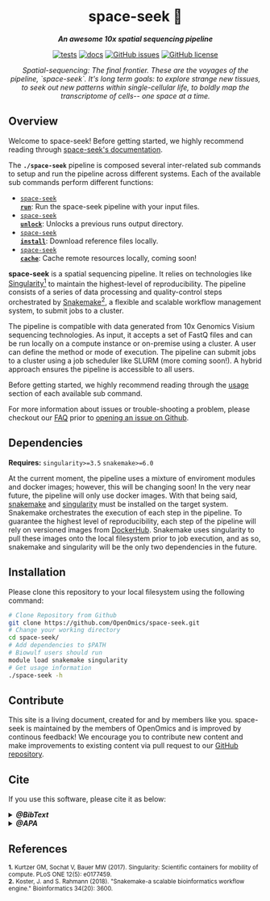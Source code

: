 <div align="center">
   
  <h1>space-seek 🔬</h1>
  
  **_An awesome 10x spatial sequencing pipeline_**

  [![tests](https://github.com/OpenOmics/space-seek/workflows/tests/badge.svg)](https://github.com/OpenOmics/space-seek/actions/workflows/main.yaml) [![docs](https://github.com/OpenOmics/space-seek/workflows/docs/badge.svg)](https://github.com/OpenOmics/space-seek/actions/workflows/docs.yml) [![GitHub issues](https://img.shields.io/github/issues/OpenOmics/space-seek?color=brightgreen)](https://github.com/OpenOmics/space-seek/issues)  [![GitHub license](https://img.shields.io/github/license/OpenOmics/space-seek)](https://github.com/OpenOmics/space-seek/blob/main/LICENSE) 
  
  <i>
    Spatial-sequencing: The final frontier. These are the voyages of the pipeline, `space-seek`. It's long term goals: to explore strange new tissues, to seek out new patterns within single-cellular life, to boldly map the transcriptome of cells-- one space at a time.
  </i>
</div>

## Overview

Welcome to space-seek! Before getting started, we highly recommend reading through [space-seek's documentation](https://openomics.github.io/space-seek/).

The **`./space-seek`** pipeline is composed several inter-related sub commands to setup and run the pipeline across different systems. Each of the available sub commands perform different functions: 

 * [<code>space-seek <b>run</b></code>](https://openomics.github.io/space-seek/usage/run/): Run the space-seek pipeline with your input files.
 * [<code>space-seek <b>unlock</b></code>](https://openomics.github.io/space-seek/usage/unlock/): Unlocks a previous runs output directory.
 * [<code>space-seek <b>install</b></code>](https://openomics.github.io/space-seek/usage/install/): Download reference files locally.
 * [<code>space-seek <b>cache</b></code>](https://openomics.github.io/space-seek/usage/cache/): Cache remote resources locally, coming soon!

**space-seek** is a spatial sequencing pipeline. It relies on technologies like [Singularity<sup>1</sup>](https://singularity.lbl.gov/) to maintain the highest-level of reproducibility. The pipeline consists of a series of data processing and quality-control steps orchestrated by [Snakemake<sup>2</sup>](https://snakemake.readthedocs.io/en/stable/), a flexible and scalable workflow management system, to submit jobs to a cluster.

The pipeline is compatible with data generated from 10x Genomics Visium sequencing technologies. As input, it accepts a set of FastQ files and can be run locally on a compute instance or on-premise using a cluster. A user can define the method or mode of execution. The pipeline can submit jobs to a cluster using a job scheduler like SLURM (more coming soon!). A hybrid approach ensures the pipeline is accessible to all users.

Before getting started, we highly recommend reading through the [usage](https://openomics.github.io/space-seek/usage/run/) section of each available sub command.

For more information about issues or trouble-shooting a problem, please checkout our [FAQ](https://openomics.github.io/space-seek/faq/questions/) prior to [opening an issue on Github](https://github.com/OpenOmics/space-seek/issues).

## Dependencies

**Requires:** `singularity>=3.5`  `snakemake>=6.0`

At the current moment, the pipeline uses a mixture of enviroment modules and docker images; however, this will be changing soon! In the very near future, the pipeline will only use docker images. With that being said, [snakemake](https://snakemake.readthedocs.io/en/stable/getting_started/installation.html) and [singularity](https://singularity.lbl.gov/all-releases) must be installed on the target system. Snakemake orchestrates the execution of each step in the pipeline. To guarantee the highest level of reproducibility, each step of the pipeline will rely on versioned images from [DockerHub](https://hub.docker.com/orgs/nciccbr/repositories). Snakemake uses singularity to pull these images onto the local filesystem prior to job execution, and as so, snakemake and singularity will be the only two dependencies in the future.

## Installation

Please clone this repository to your local filesystem using the following command:
```bash
# Clone Repository from Github
git clone https://github.com/OpenOmics/space-seek.git
# Change your working directory
cd space-seek/
# Add dependencies to $PATH
# Biowulf users should run
module load snakemake singularity
# Get usage information
./space-seek -h
```

## Contribute 

This site is a living document, created for and by members like you. space-seek is maintained by the members of OpenOmics and is improved by continous feedback! We encourage you to contribute new content and make improvements to existing content via pull request to our [GitHub repository](https://github.com/OpenOmics/space-seek).


## Cite

If you use this software, please cite it as below:  

<details>
  <summary><b><i>@BibText</i></b></summary>
 
```text
Citation coming soon!
```

</details>

<details>
  <summary><b><i>@APA</i></b></summary>

```text
Citation coming soon!
```

</details>

## References

<sup>**1.**  Kurtzer GM, Sochat V, Bauer MW (2017). Singularity: Scientific containers for mobility of compute. PLoS ONE 12(5): e0177459.</sup>  
<sup>**2.**  Koster, J. and S. Rahmann (2018). "Snakemake-a scalable bioinformatics workflow engine." Bioinformatics 34(20): 3600.</sup>  
